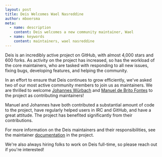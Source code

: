 ```yaml
---
layout: post
title: Deis Welcomes Wael Nasreddine
author: mboersma
meta:
  - name: description
    content: Deis welcomes a new community maintainer, Wael
  - name: keywords
    content: maintainers, wael nasreddine
---
```


Deis is an incredibly active project on GitHub, with almost 4,000 stars and 600 forks. As activity
on the project has increased, so has the workload of the core maintainers, who are tasked with responding
to all new issues, fixing bugs, developing features, and helping the community.

In an effort to ensure that Deis continues to grow efficiently, we've asked two of our
most active community members to join us as maintainers. We are thrilled to welcome [Johannes Würbach](https://github.com/johanneswuerbach)
and [Manuel de Brito Fontes](https://github.com/aledbf) to the project as contributing maintainers!

Manuel and Johannes have both contributed a substantial amount of code to the project, have regularly
helped users in IRC and GitHub, and have a great attitude. The project has benefited significantly
from their contributions.

For more information on the Deis maintainers and their responsibilities, see the maintainer
[documentation](https://github.com/deis/deis/blob/master/MAINTAINERS.md) in the project.

We're also always hiring folks to work on Deis full-time, so please reach out if you're interested!
<!--more-->
